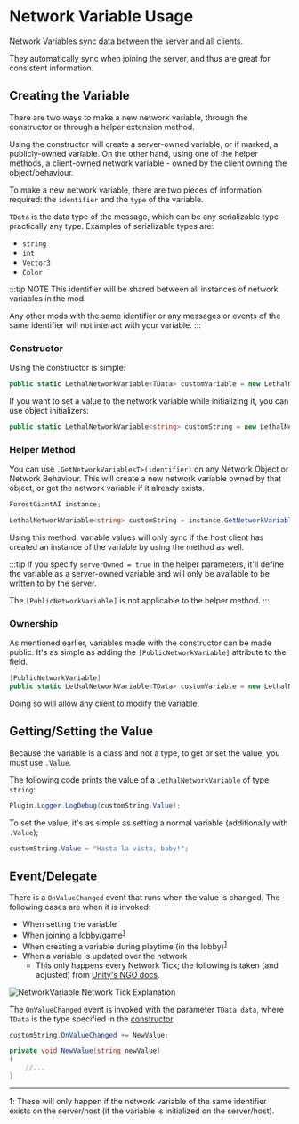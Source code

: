 ﻿---
prev: false
next: false
description: How to use LethalNetworkAPI's Network Variables.
---

# Network Variable Usage

Network Variables sync data between the server and all clients.

They automatically sync when joining the server, and thus are great for consistent information.

## Creating the Variable

There are two ways to make a new network variable, through the constructor or through a helper extension method.

Using the constructor will create a server-owned variable, or if marked, a publicly-owned variable. On the other hand, using one of the helper methods, a client-owned network variable - owned by the client owning the object/behaviour.

To make a new network variable, there are two pieces of information required: the `identifier` and the `type` of the variable.

`TData` is the data type of the message, which can be any serializable type - practically any type. Examples of serializable types are:

- `string`
- `int`
- `Vector3`
- `Color`

:::tip NOTE
This identifier will be shared between all instances of network variables in the mod.

Any other mods with the same identifier or any messages or events of the same identifier will not interact with your variable.
:::

### Constructor

Using the constructor is simple:

```csharp
public static LethalNetworkVariable<TData> customVariable = new LethalNetworkVariable<TData>(identifier: "customIdentifier");
```

If you want to set a value to the network variable while initializing it, you can use object initializers:

```csharp
public static LethalNetworkVariable<string> customString = new LethalNetworkVariable<string>("customString") { Value = "Hello, World!" };
```

### Helper Method

You can use `.GetNetworkVariable<T>(identifier)` on any Network Object or Network Behaviour. This will create a new network variable owned by that object, or get the network variable if it already exists.

```csharp
ForestGiantAI instance;

LethalNetworkVariable<string> customString = instance.GetNetworkVariable<string>("customString");
```

Using this method, variable values will only sync if the host client has created an instance of the variable by using the method as well.

:::tip
If you specify `serverOwned = true` in the helper parameters, it'll define the variable as a server-owned variable and will only be available to be written to by the server.

The `[PublicNetworkVariable]` is not applicable to the helper method.
:::

### Ownership

As mentioned earlier, variables made with the constructor can be made public. It's as simple as adding the `[PublicNetworkVariable]` attribute to the field.

```csharp
[PublicNetworkVariable]
public static LethalNetworkVariable<TData> customVariable = new LethalNetworkVariable<TData>(identifier: "customIdentifier");
```

Doing so will allow any client to modify the variable.

## Getting/Setting the Value

Because the variable is a class and not a type, to get or set the value, you must use `.Value`.

The following code prints the value of a `LethalNetworkVariable` of type `string`:

```csharp
Plugin.Logger.LogDebug(customString.Value);
```

To set the value, it's as simple as setting a normal variable (additionally with `.Value`);

```csharp
customString.Value = "Hasta la vista, baby!";
```

## Event/Delegate

There is a `OnValueChanged` event that runs when the value is changed. The following cases are when it is invoked:

- When setting the variable
- When joining a lobby/game<sup>[1](#fn-1)</sup>
- When creating a variable during playtime (in the lobby)<sup>[1](#fn-1)</sup>
- When a variable is updated over the network
  - This only happens every Network Tick; the following is taken (and adjusted) from [Unity's NGO docs](https://docs-multiplayer.unity3d.com/netcode/1.5.2/learn/rpcvnetvar/#choosing-between-networkvariables-or-rpcs).

![NetworkVariable Network Tick Explanation](/articles/v2/variables/usage/networktick.png)

The `OnValueChanged` event is invoked with the parameter `TData data`, where `TData` is the type specified in the [constructor](#constructor).

```csharp
customString.OnValueChanged += NewValue;

private void NewValue(string newValue)
{
    //...
}
```

---

<b id="fn-1" style="color: var(--vp-c-brand-1);">1</b>: These will only happen if the network variable of the same identifier exists on the server/host (if the variable is initialized on the server/host).